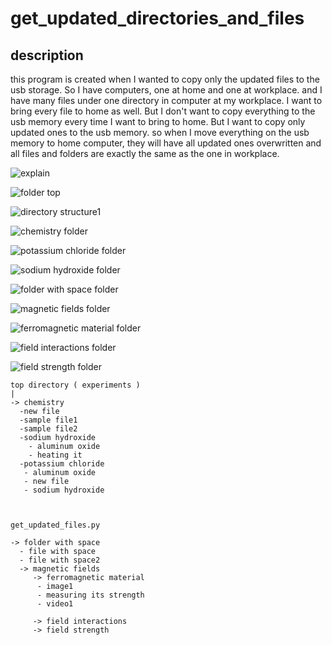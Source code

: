 # get_updated_directories_and_files

## description
this program is created when I wanted to copy only the updated files to the usb storage. So I have computers, one at home and one at workplace. and I have many files under one directory in computer at my workplace. I want to bring every file to home as well. But I don't want to copy everything to the usb memory every time I want to bring to home. But I want to copy only updated ones to the usb memory. so when I move everything on the usb memory to home computer, they will have all updated ones overwritten and all files and folders are exactly the same as the one in workplace.

![explain](https://user-images.githubusercontent.com/56218301/209745922-2be4f5c5-52f9-4368-b08d-0fc8853209fe.png)

![folder top](https://user-images.githubusercontent.com/56218301/209749278-6e8d03f2-7d9d-42c8-bd60-fb3ac67ab709.png)

![directory structure1](https://user-images.githubusercontent.com/56218301/209749292-01d07bc5-42fa-4d63-b73f-65bfcf6873a1.png)

![chemistry folder](https://user-images.githubusercontent.com/56218301/209749310-d92d3f2b-a59a-4281-899f-454ce01d75f7.png)

![potassium chloride folder](https://user-images.githubusercontent.com/56218301/209749352-7b4f537a-86f2-4e54-a8f5-2073e12871b4.png)

![sodium hydroxide folder](https://user-images.githubusercontent.com/56218301/209749358-653401b2-1f7c-4dc2-95b3-3bd6c6d09202.png)

![folder with space folder](https://user-images.githubusercontent.com/56218301/209749382-c82f9308-5b3b-48f6-8f85-e91692fe2131.png)

![magnetic fields folder](https://user-images.githubusercontent.com/56218301/209749414-e9fca632-3e11-4b00-b2a4-77b327d75b7e.png)

![ferromagnetic material folder](https://user-images.githubusercontent.com/56218301/209749418-91194d4b-bd6d-4d21-8ef3-216728bfbb11.png)

![field interactions folder](https://user-images.githubusercontent.com/56218301/209749423-e328d509-4761-49ea-9610-a3453554dec9.png)

![field strength folder](https://user-images.githubusercontent.com/56218301/209749436-7a55b2b9-7552-4ee1-9880-c549ba08855c.png)


~~~
top directory ( experiments )
|
-> chemistry
  -new file
  -sample file1
  -sample file2
  -sodium hydroxide
    - aluminum oxide
    - heating it
  -potassium chloride
   - aluminum oxide
   - new file
   - sodium hydroxide
  
  
  
get_updated_files.py

-> folder with space
  - file with space
  - file with space2
  -> magnetic fields
     -> ferromagnetic material
      - image1
      - measuring its strength
      - video1
     
     -> field interactions
     -> field strength
     
~~~












